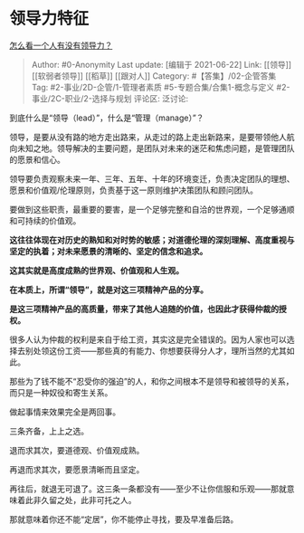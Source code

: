# 领导力特征
[怎么看一个人有没有领导力？](https://www.zhihu.com/question/430981016/answer/1718155200)

> Author: #0-Anonymity
> Last update: [编辑于 2021-06-22]
> Link: [[领导]] [[软弱者领导]] [[稻草]] [[跟对人]]
> Category: #【答集】/02-企管答集
> Tag: #2-事业/2D-企管/1-管理者素质 #5-专题合集/合集1-概念与定义 #2-事业/2C-职业/2-选择与规划
> 评论区:
> 泛讨论:

到底什么是“领导（lead）”，什么是“管理（manage）”？

领导，是要从没有路的地方走出路来，从走过的路上走出新路来，是要带领他人航向未知之地。领导解决的主要问题，是团队对未来的迷茫和焦虑问题，是管理团队的愿景和信心。

领导要负责观察未来一年、三年、五年、十年的环境变迁，负责决定团队的理想、愿景和价值观/伦理原则，负责基于这一原则维护决策团队和顾问团队。

要做到这些职责，最重要的要害，是一个足够完整和自洽的世界观，一个足够通顺和可持续的价值观。

**这往往体现在对历史的熟知和对时势的敏感；对道德伦理的深刻理解、高度重视与坚定的执着；对未来愿景的清晰的、坚定的信念和追求。**

**这其实就是高度成熟的世界观、价值观和人生观。**

**在本质上，所谓“领导”，就是对这三项精神产品的分享。**

**是这三项精神产品的高质量，带来了其他人追随的价值，也因此才获得仲裁的授权。**

很多人认为仲裁的权利是来自于给工资，其实这是完全错误的。因为人家也可以选择去别处领这份工资——那些真的有能力、你想要获得分人才，理所当然的尤其如此。

那些为了钱不能不“忍受你的强迫”的人，和你之间根本不是领导和被领导的关系，而只是一种奴役和寄生关系。

做起事情来效果完全是两回事。

三条齐备，上上之选。

退而求其次，要道德观、价值观成熟。

再退而求其次，要愿景清晰而且坚定。

再往后，就退无可退了。这三条一条都没有——至少不让你信服和乐观——那就意味着此非久留之处，此非可托之人。

那就意味着你还不能“定居”，你不能停止寻找，要及早准备后路。
